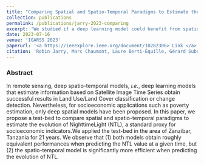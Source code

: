```yaml
---
title: "Comparing Spatial and Spatio-Temporal Paradigms to Estimate the Evolution of Socio-Economical Indicators from Satellite Images"
collection: publications
permalink: /publications/jarry-2023-comparing
excerpt: 'We studied if a deep learning model could benefit from spatio-temporal data to predict the evolution of Nighttime Light, a classic socio-economic proxy.'
date: 2023-07-16
venue: 'IGARSS 2023'
paperurl: '<a https://ieeexplore.ieee.org/document/10282306> Link </a>'
citation: 'Robin Jarry, Marc Chaumont, Laure Berti-Équille, Gérard Subsol. Comparing Spatial and Spatio-Temporal Paradigms to Estimate The Evolution of Socio-Economical Indicators from Satellite Images. In <i> IGARSS 2023 - IEEE International Geoscience and Remote Sensing Symposium </i> (p. 5790-5793). IEEE'
---
```


### Abstract 

In  remote  sensing,  deep  spatio-temporal  models, _i.e._, deep  learning  models  that  estimate  information  based  on Satellite Image Time Series obtain successful results in Land Use/Land  Cover  classification  or  change  detection. Nevertheless, for socioeconomic applications such as poverty estimation, only deep spatial models have been proposed. In this paper, we propose a test-bed to compare spatial and spatio-temporal  paradigms  to  estimate  the  evolution  of  NighttimeLight (NTL), a standard proxy for socioeconomic indicators.We applied the test-bed in the area of Zanzibar, Tanzania for 21  years. We  observe  that  (1)  both  models  obtain  roughly equivalent performances when predicting the NTL value at a given time, but (2) the spatio-temporal model is significantly more efficient when predicting the evolution of NTL.